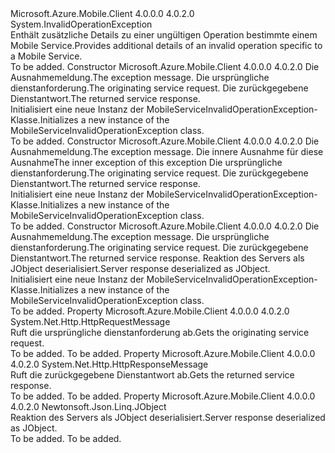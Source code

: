 <Type Name="MobileServiceInvalidOperationException" FullName="Microsoft.WindowsAzure.MobileServices.MobileServiceInvalidOperationException">
  <TypeSignature Language="C#" Value="public class MobileServiceInvalidOperationException : InvalidOperationException" />
  <TypeSignature Language="ILAsm" Value=".class public auto ansi beforefieldinit MobileServiceInvalidOperationException extends System.InvalidOperationException" />
  <TypeSignature Language="DocId" Value="T:Microsoft.WindowsAzure.MobileServices.MobileServiceInvalidOperationException" />
  <TypeSignature Language="VB.NET" Value="Public Class MobileServiceInvalidOperationException&#xA;Inherits InvalidOperationException" />
  <TypeSignature Language="F#" Value="type MobileServiceInvalidOperationException = class&#xA;    inherit InvalidOperationException" />
  <AssemblyInfo>
    <AssemblyName>Microsoft.Azure.Mobile.Client</AssemblyName>
    <AssemblyVersion>4.0.0.0</AssemblyVersion>
    <AssemblyVersion>4.0.2.0</AssemblyVersion>
  </AssemblyInfo>
  <Base>
    <BaseTypeName>System.InvalidOperationException</BaseTypeName>
  </Base>
  <Interfaces />
  <Docs>
    <summary>
            <span data-ttu-id="3457a-101">Enthält zusätzliche Details zu einer ungültigen Operation bestimmte einem Mobile Service.</span><span class="sxs-lookup"><span data-stu-id="3457a-101">Provides additional details of an invalid operation specific to a Mobile Service.</span></span>
            </summary>
    <remarks>To be added.</remarks>
  </Docs>
  <Members>
    <Member MemberName=".ctor">
      <MemberSignature Language="C#" Value="public MobileServiceInvalidOperationException (string message, System.Net.Http.HttpRequestMessage request, System.Net.Http.HttpResponseMessage response);" />
      <MemberSignature Language="ILAsm" Value=".method public hidebysig specialname rtspecialname instance void .ctor(string message, class System.Net.Http.HttpRequestMessage request, class System.Net.Http.HttpResponseMessage response) cil managed" />
      <MemberSignature Language="DocId" Value="M:Microsoft.WindowsAzure.MobileServices.MobileServiceInvalidOperationException.#ctor(System.String,System.Net.Http.HttpRequestMessage,System.Net.Http.HttpResponseMessage)" />
      <MemberSignature Language="VB.NET" Value="Public Sub New (message As String, request As HttpRequestMessage, response As HttpResponseMessage)" />
      <MemberSignature Language="F#" Value="new Microsoft.WindowsAzure.MobileServices.MobileServiceInvalidOperationException : string * System.Net.Http.HttpRequestMessage * System.Net.Http.HttpResponseMessage -&gt; Microsoft.WindowsAzure.MobileServices.MobileServiceInvalidOperationException" Usage="new Microsoft.WindowsAzure.MobileServices.MobileServiceInvalidOperationException (message, request, response)" />
      <MemberType>Constructor</MemberType>
      <AssemblyInfo>
        <AssemblyName>Microsoft.Azure.Mobile.Client</AssemblyName>
        <AssemblyVersion>4.0.0.0</AssemblyVersion>
        <AssemblyVersion>4.0.2.0</AssemblyVersion>
      </AssemblyInfo>
      <Parameters>
        <Parameter Name="message" Type="System.String" />
        <Parameter Name="request" Type="System.Net.Http.HttpRequestMessage" />
        <Parameter Name="response" Type="System.Net.Http.HttpResponseMessage" />
      </Parameters>
      <Docs>
        <param name="message">
            <span data-ttu-id="3457a-102">Die Ausnahmemeldung.</span><span class="sxs-lookup"><span data-stu-id="3457a-102">The exception message.</span></span>
            </param>
        <param name="request">
            <span data-ttu-id="3457a-103">Die ursprüngliche dienstanforderung.</span><span class="sxs-lookup"><span data-stu-id="3457a-103">The originating service request.</span></span>
            </param>
        <param name="response">
            <span data-ttu-id="3457a-104">Die zurückgegebene Dienstantwort.</span><span class="sxs-lookup"><span data-stu-id="3457a-104">The returned service response.</span></span>
            </param>
        <summary>
            <span data-ttu-id="3457a-105">Initialisiert eine neue Instanz der MobileServiceInvalidOperationException-Klasse.</span><span class="sxs-lookup"><span data-stu-id="3457a-105">Initializes a new instance of the MobileServiceInvalidOperationException class.</span></span>
            </summary>
        <remarks>To be added.</remarks>
      </Docs>
    </Member>
    <Member MemberName=".ctor">
      <MemberSignature Language="C#" Value="public MobileServiceInvalidOperationException (string message, Exception innerException, System.Net.Http.HttpRequestMessage request, System.Net.Http.HttpResponseMessage response);" />
      <MemberSignature Language="ILAsm" Value=".method public hidebysig specialname rtspecialname instance void .ctor(string message, class System.Exception innerException, class System.Net.Http.HttpRequestMessage request, class System.Net.Http.HttpResponseMessage response) cil managed" />
      <MemberSignature Language="DocId" Value="M:Microsoft.WindowsAzure.MobileServices.MobileServiceInvalidOperationException.#ctor(System.String,System.Exception,System.Net.Http.HttpRequestMessage,System.Net.Http.HttpResponseMessage)" />
      <MemberSignature Language="VB.NET" Value="Public Sub New (message As String, innerException As Exception, request As HttpRequestMessage, response As HttpResponseMessage)" />
      <MemberSignature Language="F#" Value="new Microsoft.WindowsAzure.MobileServices.MobileServiceInvalidOperationException : string * Exception * System.Net.Http.HttpRequestMessage * System.Net.Http.HttpResponseMessage -&gt; Microsoft.WindowsAzure.MobileServices.MobileServiceInvalidOperationException" Usage="new Microsoft.WindowsAzure.MobileServices.MobileServiceInvalidOperationException (message, innerException, request, response)" />
      <MemberType>Constructor</MemberType>
      <AssemblyInfo>
        <AssemblyName>Microsoft.Azure.Mobile.Client</AssemblyName>
        <AssemblyVersion>4.0.0.0</AssemblyVersion>
        <AssemblyVersion>4.0.2.0</AssemblyVersion>
      </AssemblyInfo>
      <Parameters>
        <Parameter Name="message" Type="System.String" />
        <Parameter Name="innerException" Type="System.Exception" />
        <Parameter Name="request" Type="System.Net.Http.HttpRequestMessage" />
        <Parameter Name="response" Type="System.Net.Http.HttpResponseMessage" />
      </Parameters>
      <Docs>
        <param name="message">
            <span data-ttu-id="3457a-106">Die Ausnahmemeldung.</span><span class="sxs-lookup"><span data-stu-id="3457a-106">The exception message.</span></span>
            </param>
        <param name="innerException">
            <span data-ttu-id="3457a-107">Die innere Ausnahme für diese Ausnahme</span><span class="sxs-lookup"><span data-stu-id="3457a-107">The inner exception of this exception</span></span>
            </param>
        <param name="request">
            <span data-ttu-id="3457a-108">Die ursprüngliche dienstanforderung.</span><span class="sxs-lookup"><span data-stu-id="3457a-108">The originating service request.</span></span>
            </param>
        <param name="response">
            <span data-ttu-id="3457a-109">Die zurückgegebene Dienstantwort.</span><span class="sxs-lookup"><span data-stu-id="3457a-109">The returned service response.</span></span>
            </param>
        <summary>
            <span data-ttu-id="3457a-110">Initialisiert eine neue Instanz der MobileServiceInvalidOperationException-Klasse.</span><span class="sxs-lookup"><span data-stu-id="3457a-110">Initializes a new instance of the MobileServiceInvalidOperationException class.</span></span>
            </summary>
        <remarks>To be added.</remarks>
      </Docs>
    </Member>
    <Member MemberName=".ctor">
      <MemberSignature Language="C#" Value="public MobileServiceInvalidOperationException (string message, System.Net.Http.HttpRequestMessage request, System.Net.Http.HttpResponseMessage response, Newtonsoft.Json.Linq.JObject value);" />
      <MemberSignature Language="ILAsm" Value=".method public hidebysig specialname rtspecialname instance void .ctor(string message, class System.Net.Http.HttpRequestMessage request, class System.Net.Http.HttpResponseMessage response, class Newtonsoft.Json.Linq.JObject value) cil managed" />
      <MemberSignature Language="DocId" Value="M:Microsoft.WindowsAzure.MobileServices.MobileServiceInvalidOperationException.#ctor(System.String,System.Net.Http.HttpRequestMessage,System.Net.Http.HttpResponseMessage,Newtonsoft.Json.Linq.JObject)" />
      <MemberSignature Language="VB.NET" Value="Public Sub New (message As String, request As HttpRequestMessage, response As HttpResponseMessage, value As JObject)" />
      <MemberSignature Language="F#" Value="new Microsoft.WindowsAzure.MobileServices.MobileServiceInvalidOperationException : string * System.Net.Http.HttpRequestMessage * System.Net.Http.HttpResponseMessage * Newtonsoft.Json.Linq.JObject -&gt; Microsoft.WindowsAzure.MobileServices.MobileServiceInvalidOperationException" Usage="new Microsoft.WindowsAzure.MobileServices.MobileServiceInvalidOperationException (message, request, response, value)" />
      <MemberType>Constructor</MemberType>
      <AssemblyInfo>
        <AssemblyName>Microsoft.Azure.Mobile.Client</AssemblyName>
        <AssemblyVersion>4.0.0.0</AssemblyVersion>
        <AssemblyVersion>4.0.2.0</AssemblyVersion>
      </AssemblyInfo>
      <Parameters>
        <Parameter Name="message" Type="System.String" />
        <Parameter Name="request" Type="System.Net.Http.HttpRequestMessage" />
        <Parameter Name="response" Type="System.Net.Http.HttpResponseMessage" />
        <Parameter Name="value" Type="Newtonsoft.Json.Linq.JObject" />
      </Parameters>
      <Docs>
        <param name="message">
            <span data-ttu-id="3457a-111">Die Ausnahmemeldung.</span><span class="sxs-lookup"><span data-stu-id="3457a-111">The exception message.</span></span>
            </param>
        <param name="request">
            <span data-ttu-id="3457a-112">Die ursprüngliche dienstanforderung.</span><span class="sxs-lookup"><span data-stu-id="3457a-112">The originating service request.</span></span>
            </param>
        <param name="response">
            <span data-ttu-id="3457a-113">Die zurückgegebene Dienstantwort.</span><span class="sxs-lookup"><span data-stu-id="3457a-113">The returned service response.</span></span>
            </param>
        <param name="value">
            <span data-ttu-id="3457a-114">Reaktion des Servers als JObject deserialisiert.</span><span class="sxs-lookup"><span data-stu-id="3457a-114">Server response deserialized as JObject.</span></span>
            </param>
        <summary>
            <span data-ttu-id="3457a-115">Initialisiert eine neue Instanz der MobileServiceInvalidOperationException-Klasse.</span><span class="sxs-lookup"><span data-stu-id="3457a-115">Initializes a new instance of the MobileServiceInvalidOperationException class.</span></span>
            </summary>
        <remarks>To be added.</remarks>
      </Docs>
    </Member>
    <Member MemberName="Request">
      <MemberSignature Language="C#" Value="public System.Net.Http.HttpRequestMessage Request { get; }" />
      <MemberSignature Language="ILAsm" Value=".property instance class System.Net.Http.HttpRequestMessage Request" />
      <MemberSignature Language="DocId" Value="P:Microsoft.WindowsAzure.MobileServices.MobileServiceInvalidOperationException.Request" />
      <MemberSignature Language="VB.NET" Value="Public ReadOnly Property Request As HttpRequestMessage" />
      <MemberSignature Language="F#" Value="member this.Request : System.Net.Http.HttpRequestMessage" Usage="Microsoft.WindowsAzure.MobileServices.MobileServiceInvalidOperationException.Request" />
      <MemberType>Property</MemberType>
      <AssemblyInfo>
        <AssemblyName>Microsoft.Azure.Mobile.Client</AssemblyName>
        <AssemblyVersion>4.0.0.0</AssemblyVersion>
        <AssemblyVersion>4.0.2.0</AssemblyVersion>
      </AssemblyInfo>
      <ReturnValue>
        <ReturnType>System.Net.Http.HttpRequestMessage</ReturnType>
      </ReturnValue>
      <Docs>
        <summary>
            <span data-ttu-id="3457a-116">Ruft die ursprüngliche dienstanforderung ab.</span><span class="sxs-lookup"><span data-stu-id="3457a-116">Gets the originating service request.</span></span>
            </summary>
        <value>To be added.</value>
        <remarks>To be added.</remarks>
      </Docs>
    </Member>
    <Member MemberName="Response">
      <MemberSignature Language="C#" Value="public System.Net.Http.HttpResponseMessage Response { get; }" />
      <MemberSignature Language="ILAsm" Value=".property instance class System.Net.Http.HttpResponseMessage Response" />
      <MemberSignature Language="DocId" Value="P:Microsoft.WindowsAzure.MobileServices.MobileServiceInvalidOperationException.Response" />
      <MemberSignature Language="VB.NET" Value="Public ReadOnly Property Response As HttpResponseMessage" />
      <MemberSignature Language="F#" Value="member this.Response : System.Net.Http.HttpResponseMessage" Usage="Microsoft.WindowsAzure.MobileServices.MobileServiceInvalidOperationException.Response" />
      <MemberType>Property</MemberType>
      <AssemblyInfo>
        <AssemblyName>Microsoft.Azure.Mobile.Client</AssemblyName>
        <AssemblyVersion>4.0.0.0</AssemblyVersion>
        <AssemblyVersion>4.0.2.0</AssemblyVersion>
      </AssemblyInfo>
      <ReturnValue>
        <ReturnType>System.Net.Http.HttpResponseMessage</ReturnType>
      </ReturnValue>
      <Docs>
        <summary>
            <span data-ttu-id="3457a-117">Ruft die zurückgegebene Dienstantwort ab.</span><span class="sxs-lookup"><span data-stu-id="3457a-117">Gets the returned service response.</span></span>
            </summary>
        <value>To be added.</value>
        <remarks>To be added.</remarks>
      </Docs>
    </Member>
    <Member MemberName="Value">
      <MemberSignature Language="C#" Value="public Newtonsoft.Json.Linq.JObject Value { get; }" />
      <MemberSignature Language="ILAsm" Value=".property instance class Newtonsoft.Json.Linq.JObject Value" />
      <MemberSignature Language="DocId" Value="P:Microsoft.WindowsAzure.MobileServices.MobileServiceInvalidOperationException.Value" />
      <MemberSignature Language="VB.NET" Value="Public ReadOnly Property Value As JObject" />
      <MemberSignature Language="F#" Value="member this.Value : Newtonsoft.Json.Linq.JObject" Usage="Microsoft.WindowsAzure.MobileServices.MobileServiceInvalidOperationException.Value" />
      <MemberType>Property</MemberType>
      <AssemblyInfo>
        <AssemblyName>Microsoft.Azure.Mobile.Client</AssemblyName>
        <AssemblyVersion>4.0.0.0</AssemblyVersion>
        <AssemblyVersion>4.0.2.0</AssemblyVersion>
      </AssemblyInfo>
      <ReturnValue>
        <ReturnType>Newtonsoft.Json.Linq.JObject</ReturnType>
      </ReturnValue>
      <Docs>
        <summary>
            <span data-ttu-id="3457a-118">Reaktion des Servers als JObject deserialisiert.</span><span class="sxs-lookup"><span data-stu-id="3457a-118">Server response deserialized as JObject.</span></span>
            </summary>
        <value>To be added.</value>
        <remarks>To be added.</remarks>
      </Docs>
    </Member>
  </Members>
</Type>